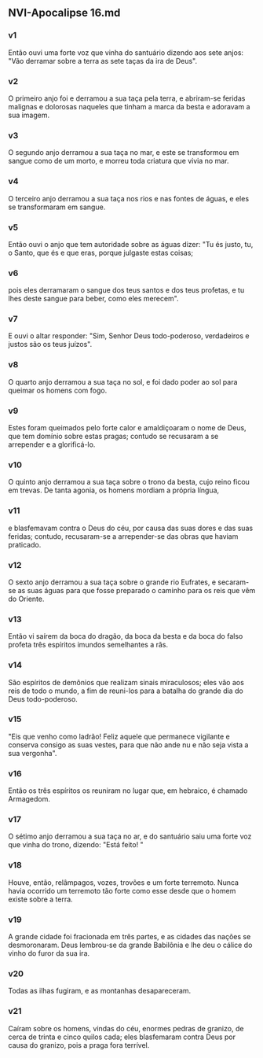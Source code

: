 ## NVI-Apocalipse 16.md
### v1
 Então ouvi uma forte voz que vinha do santuário dizendo aos sete anjos: "Vão derramar sobre a terra as sete taças da ira de Deus".
### v2
 O primeiro anjo foi e derramou a sua taça pela terra, e abriram-se feridas malignas e dolorosas naqueles que tinham a marca da besta e adoravam a sua imagem.
### v3
 O segundo anjo derramou a sua taça no mar, e este se transformou em sangue como de um morto, e morreu toda criatura que vivia no mar.
### v4
 O terceiro anjo derramou a sua taça nos rios e nas fontes de águas, e eles se transformaram em sangue.
### v5
 Então ouvi o anjo que tem autoridade sobre as águas dizer: "Tu és justo, tu, o Santo, que és e que eras, porque julgaste estas coisas;
### v6
 pois eles derramaram o sangue dos teus santos e dos teus profetas, e tu lhes deste sangue para beber, como eles merecem".
### v7
 E ouvi o altar responder: "Sim, Senhor Deus todo-poderoso, verdadeiros e justos são os teus juízos".
### v8
 O quarto anjo derramou a sua taça no sol, e foi dado poder ao sol para queimar os homens com fogo.
### v9
 Estes foram queimados pelo forte calor e amaldiçoaram o nome de Deus, que tem domínio sobre estas pragas; contudo se recusaram a se arrepender e a glorificá-lo.
### v10
 O quinto anjo derramou a sua taça sobre o trono da besta, cujo reino ficou em trevas. De tanta agonia, os homens mordiam a própria língua,
### v11
 e blasfemavam contra o Deus do céu, por causa das suas dores e das suas feridas; contudo, recusaram-se a arrepender-se das obras que haviam praticado.
### v12
 O sexto anjo derramou a sua taça sobre o grande rio Eufrates, e secaram-se as suas águas para que fosse preparado o caminho para os reis que vêm do Oriente.
### v13
 Então vi saírem da boca do dragão, da boca da besta e da boca do falso profeta três espíritos imundos semelhantes a rãs.
### v14
 São espíritos de demônios que realizam sinais miraculosos; eles vão aos reis de todo o mundo, a fim de reuni-los para a batalha do grande dia do Deus todo-poderoso.
### v15
 "Eis que venho como ladrão! Feliz aquele que permanece vigilante e conserva consigo as suas vestes, para que não ande nu e não seja vista a sua vergonha".
### v16
 Então os três espíritos os reuniram no lugar que, em hebraico, é chamado Armagedom.
### v17
 O sétimo anjo derramou a sua taça no ar, e do santuário saiu uma forte voz que vinha do trono, dizendo: "Está feito! "
### v18
 Houve, então, relâmpagos, vozes, trovões e um forte terremoto. Nunca havia ocorrido um terremoto tão forte como esse desde que o homem existe sobre a terra.
### v19
 A grande cidade foi fracionada em três partes, e as cidades das nações se desmoronaram. Deus lembrou-se da grande Babilônia e lhe deu o cálice do vinho do furor da sua ira.
### v20
 Todas as ilhas fugiram, e as montanhas desapareceram.
### v21
 Caíram sobre os homens, vindas do céu, enormes pedras de granizo, de cerca de trinta e cinco quilos cada; eles blasfemaram contra Deus por causa do granizo, pois a praga fora terrível.
